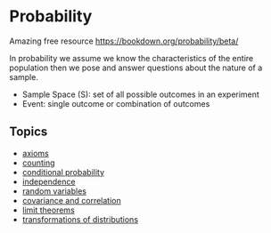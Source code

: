 # Probability

Amazing free resource https://bookdown.org/probability/beta/

In probability we assume we know the characteristics of the entire population
then we pose and answer questions about the nature of a sample.

- Sample Space (S): set of all possible outcomes in an experiment
- Event: single outcome or combination of outcomes

## Topics

- [axioms](./axioms.md)
- [counting](./counting.md)
- [conditional probability](./conditional-probability.md)
- [independence](./independence.md)
- [random variables](./random.md)
- [covariance and correlation](./covariance.md)
- [limit theorems](./limit-theorem.md)
- [transformations of distributions](./distribution-transformation.md)
